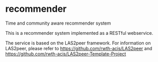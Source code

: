 # recommender

Time and community aware recommender system

This is a recommender system implemented as a RESTful webservice.

The service is based on the LAS2peer framework. For information on LAS2peer, please refer to https://github.com/rwth-acis/LAS2peer and https://github.com/rwth-acis/LAS2peer-Template-Project


